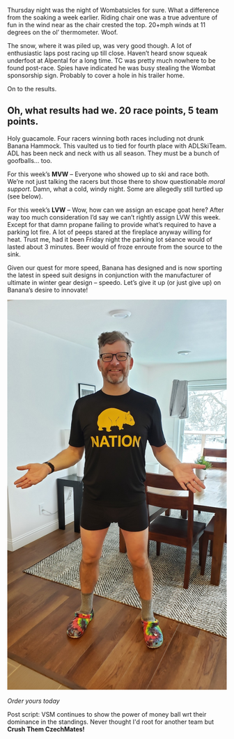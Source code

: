 Thursday night was the night of Wombatsicles for sure. What a difference from the soaking a week earlier. Riding chair one was a true adventure of fun in the wind near as the chair crested the top. 
20+mph winds at 11 degrees on the ol’ thermometer. Woof. 

The snow, where it was piled up, was very good though. A lot of enthusiastic laps post racing up till close. Haven’t heard snow squeak underfoot at Alpental for a long time. 
TC was pretty much nowhere to be found post-race. Spies have indicated he was busy stealing the Wombat sponsorship sign. Probably to cover a hole in his trailer home.
 
On to the results. 
## Oh, what results had we. 20 race points, 5 team points. ### 
Holy guacamole. Four racers winning both races including not drunk Banana Hammock. This vaulted us to tied for fourth place with ADLSkiTeam. 
ADL has been neck and neck with us all season. They must be a bunch of goofballs… too.
 
For this week’s **MVW** – Everyone who showed up to ski and race both. We’re not just talking the racers but those there to show questionable _moral support_. 
Damn, what a cold, windy night. Some are allegedly still turtled up (see below).
 
For this week’s **LVW** – Wow, how can we assign an escape goat here? After way too much consideration I’d say we can’t rightly assign LVW this week.  
Except for that damn propane failing to provide what’s required to have a parking lot fire. A lot of peeps stared at the fireplace anyway willing for heat. 
Trust me, had it been Friday night the parking lot séance would of lasted about 3 minutes. Beer would of froze enroute from the source to the sink.
 
Given our quest for more speed, Banana has designed and is now sporting the latest in speed suit designs in conjunction with the manufacturer of ultimate in winter gear design – speedo. 
Let’s give it up (or just give up) on Banana’s desire to innovate!

![](/images/bananasuit2021.jpeg)

*Order yours today*

Post script: VSM continues to show the power of money ball wrt their dominance in the standings. Never thought I'd root for another team but **Crush Them CzechMates!**
